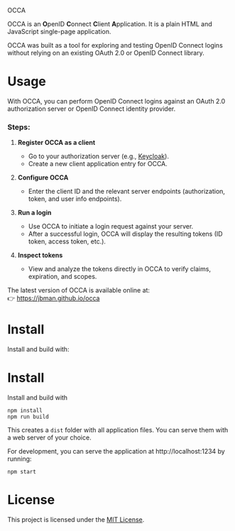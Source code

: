  OCCA

OCCA is an **O**penID **C**onnect **C**lient **A**pplication. It is a plain HTML and JavaScript single-page application.

OCCA was built as a tool for exploring and testing OpenID Connect logins without relying on an existing OAuth 2.0 or OpenID Connect library.

# Usage

With OCCA, you can perform OpenID Connect logins against an OAuth 2.0 authorization server or OpenID Connect identity provider.

### Steps:

1. **Register OCCA as a client**  
   - Go to your authorization server (e.g., [Keycloak](https://github.com/keycloak/keycloak)).  
   - Create a new client application entry for OCCA.  

2. **Configure OCCA**  
   - Enter the client ID and the relevant server endpoints (authorization, token, and user info endpoints).  

3. **Run a login**  
   - Use OCCA to initiate a login request against your server.  
   - After a successful login, OCCA will display the resulting tokens (ID token, access token, etc.).  

4. **Inspect tokens**  
   - View and analyze the tokens directly in OCCA to verify claims, expiration, and scopes.  

The latest version of OCCA is available online at:  
👉 https://jbman.github.io/occa

# Install

Install and build with:

# Install

Install and build with 

```
npm install
npm run build
```

This creates a `dist` folder with all application files. You can serve them with a web server of your choice.

For development, you can serve the application at http://localhost:1234 by running:

```
npm start
```

# License
This project is licensed under the [MIT License](LICENSE).